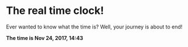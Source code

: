 # The real time clock!

Ever wanted to know what the time is? Well, your journey is about to end!

**The time is Nov 24, 2017, 14:43**